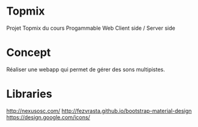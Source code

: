 # Topmix
Projet Topmix du cours Progammable Web Client side / Server side

# Concept
Réaliser une webapp qui permet de gérer des sons multipistes.

# Libraries
http://nexusosc.com/
http://fezvrasta.github.io/bootstrap-material-design
https://design.google.com/icons/
